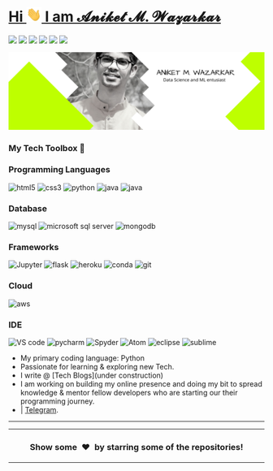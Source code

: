 # [Hi <img src="https://raw.githubusercontent.com/ABSphreak/ABSphreak/master/gifs/Hi.gif" width="30px"> I am 𝓐𝓷𝓲𝓴𝓮𝓽 𝓜. 𝓦𝓪𝔃𝓪𝓻𝓴𝓪𝓻](http://aniketwazarkar.unaux.com/)
<p align = "left">

[<img height="30" src="https://img.shields.io/badge/twitter-%231DA1F2.svg?&style=for-the-badge&logo=twitter&logoColor=white" />][twitter]
[<img height="30" src = "https://img.shields.io/badge/Instagram-E4405F?style=for-the-badge&logo=instagram&logoColor=white"/>][Instagram] 
[<img height="30" src="https://img.shields.io/badge/linkedin-blue.svg?&style=for-the-badge&logo=linkedin&logoColor=white" />][LinkedIn]
[<img height="30" src="https://img.shields.io/badge/Medium-12100E?style=for-the-badge&logo=medium&logoColor=white" />][Medium]
[<img height="30" src="https://img.shields.io/badge/Facebook-1877F2?style=for-the-badge&logo=facebook&logoColor=white" />][Facebook]
[<img height="30" src="https://img.shields.io/badge/Blogger-FF5722?style=for-the-badge&logo=blogger&logoColor=white" />][Blogger]
</p>

![alt text](https://github.com/aniketspeaks/aniketspeaks/blob/main/Black%20Technology%20LinkedIn%20Banner%20(1).png)


### My Tech Toolbox 🧰
### Programming Languages
<p align="left">
<img src="https://img.shields.io/badge/HTML5-E34F26?style=for-the-badge&logo=html5&logoColor=white" alt="html5" height="40"/> 
<img src="https://img.shields.io/badge/CSS3-1572B6?style=for-the-badge&logo=css3&logoColor=white" alt="css3" height="40"/>  
<img src="https://img.shields.io/badge/Python-3776AB?style=for-the-badge&logo=python&logoColor=white" alt="python" height="40"/>  
<img src="https://img.shields.io/badge/Java-ED8B00?style=for-the-badge&logo=java&logoColor=white" alt="java" height="40"/>  
<img src="https://img.shields.io/badge/scikit_learn-F7931E?style=for-the-badge&logo=scikit-learn&logoColor=white" alt="java" height="40"/>  
</p>

### Database
<p align = "left">
<img src="https://img.shields.io/badge/MySQL-00000F?style=for-the-badge&logo=mysql&logoColor=white" alt="mysql" height="40"/> 
<img src="https://img.shields.io/badge/Microsoft%20SQL%20Sever-CC2927?style=for-the-badge&logo=microsoft%20sql%20server&logoColor=white" alt="microsoft sql server" height="40"/>
<img src="https://img.shields.io/badge/MongoDB-4EA94B?style=for-the-badge&logo=mongodb&logoColor=white" alt="mongodb" height="40"/> 
</p>

### Frameworks 
<p align = "left">
<img src="https://img.shields.io/badge/Jupyter-F37626.svg?&style=for-the-badge&logo=Jupyter&logoColor=white" alt="Jupyter" height="40"/> 
<img src="https://img.shields.io/badge/Flask-000000?style=for-the-badge&logo=flask&logoColor=white" alt="flask" height="40"/> 
<img src="https://img.shields.io/badge/Heroku-430098?style=for-the-badge&logo=heroku&logoColor=white" alt="heroku" height="40"/> 
<img src="https://img.shields.io/badge/conda-342B029.svg?&style=for-the-badge&logo=anaconda&logoColor=white" alt="conda" height="40"/> 
<img src="https://img.shields.io/badge/Git-F05032?style=for-the-badge&logo=git&logoColor=white" alt="git" height="40"/> 
</p>

### Cloud
<p align = "left">
<img src="https://img.shields.io/badge/Amazon_AWS-232F3E?style=for-the-badge&logo=amazon-aws&logoColor=white" alt="aws" height="40"/> 
</p>

### IDE 
<p align = "left">
<img src="https://img.shields.io/badge/Visual_Studio_Code-0078D4?style=for-the-badge&logo=visual%20studio%20code&logoColor=white" alt="VS code" height="40"/> 
<img src="https://img.shields.io/badge/pycharm-143?style=for-the-badge&logo=pycharm&logoColor=black&color=black&labelColor=green" alt="pycharm" height="40"/> 
<img src="hhttps://github.com/aniketspeaks/aniketspeaks/blob/main/spyder_logo.png" alt="Spyder" height="40"/> 
<img src="https://img.shields.io/badge/Atom-66595C?style=for-the-badge&logo=Atom&logoColor=white" alt="Atom" height="40"/> 
<img src="https://img.shields.io/badge/Eclipse-2C2255?style=for-the-badge&logo=eclipse&logoColor=white" alt="eclipse" height="40"/> 
<img src="https://img.shields.io/badge/sublime_text-%23575757.svg?&style=for-the-badge&logo=sublime-text&logoColor=important" alt="sublime" height="40"/> 


</p>





 

* My primary coding language: Python
* Passionate for learning & exploring new Tech. 
* I write @ [Tech Blogs](under construction)
* I am working on building my online presence and doing my bit to spread knowledge & mentor fellow developers who are starting our their programming journey.
* | [Telegram](https://t.me/ianiket5).
<!--* If you play Call of Duty- add me: AniketSpeaks>
<!--* I am currently learning Docker-->
<!--* I’m currently working on my portfolio. -->
<!-- * Ask me about anything, I'll be happy to help.-->
<!-- -->
<!--* I'm looking to collaborate on Open source project -->
<!--* Exploratory Data Analysis  Are Always Welcome -->
---

<table><tr><td valign="top" width="50%">


 

[twitter]: https://twitter.com/aniketspeaks__
[Instagram]: https://instagram.com/aniketspeaks__
[gmail]: https://gmail.com
[linkedin]: https://www.linkedin.com/in/ianiket1/
[Medium]: https://medium.com/@aniketwazarkar5
[Facebook]: https://www.facebook.com/aniketspeaks
[Blogger]: https://tech-valley1.blogspot.com/

<h3 align="center">Show some &nbsp;❤️&nbsp; by starring some of the repositories!</h3>
